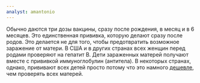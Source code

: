 ```yaml
---
analyst: amantonio
---
```


Обычно даются три дозы вакцины, сразу после рождения, в месяц и в 6 месяцев. Это единственная прививка, которую делают сразу после родов. Это делается не для того, чтобы предотвратить возможное заражение от матери. В США и в других странах всех женщин перед родами проверяют на гепатит В. Дети зараженных матерей получают вместе с прививкой иммуноглобулин (антитела).
В некоторых странах, однако, прививают всех детей просто потому что это намного [дешевле](http://journals.sagepub.com/doi/abs/10.1177/0272989X9301300103), чем проверять всех матерей.
